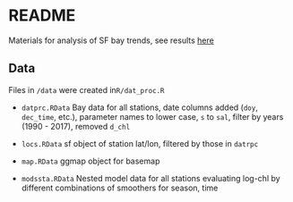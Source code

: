 # README

Materials for analysis of SF bay trends, see results [here](http://162.243.131.102:3838/SFbaytrends/mods.Rmd)

## Data

Files in `/data` were created in`R/dat_proc.R`

* `datprc.RData` Bay data for all stations, date columns added (`doy`, `dec_time`, etc.), parameter names to lower case, `s` to `sal`, filter by years (1990 - 2017), removed `d_chl`

* `locs.RData` sf object of station lat/lon, filtered by those in `datrpc`

* `map.RData` ggmap object for basemap 

* `modssta.RData` Nested model data for all stations evaluating log-chl by different combinations of smoothers for season, time


